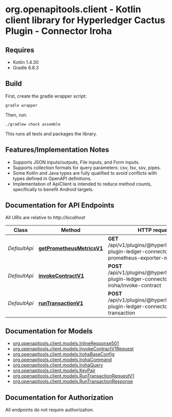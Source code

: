 # org.openapitools.client - Kotlin client library for Hyperledger Cactus Plugin - Connector Iroha

## Requires

* Kotlin 1.4.30
* Gradle 6.8.3

## Build

First, create the gradle wrapper script:

```
gradle wrapper
```

Then, run:

```
./gradlew check assemble
```

This runs all tests and packages the library.

## Features/Implementation Notes

* Supports JSON inputs/outputs, File inputs, and Form inputs.
* Supports collection formats for query parameters: csv, tsv, ssv, pipes.
* Some Kotlin and Java types are fully qualified to avoid conflicts with types defined in OpenAPI definitions.
* Implementation of ApiClient is intended to reduce method counts, specifically to benefit Android targets.

<a name="documentation-for-api-endpoints"></a>
## Documentation for API Endpoints

All URIs are relative to *http://localhost*

Class | Method | HTTP request | Description
------------ | ------------- | ------------- | -------------
*DefaultApi* | [**getPrometheusMetricsV1**](docs/DefaultApi.md#getprometheusmetricsv1) | **GET** /api/v1/plugins/@hyperledger/cactus-plugin-ledger-connector-iroha/get-prometheus-exporter-metrics | Get the Prometheus Metrics
*DefaultApi* | [**invokeContractV1**](docs/DefaultApi.md#invokecontractv1) | **POST** /api/v1/plugins/@hyperledger/cactus-plugin-ledger-connector-iroha/invoke-contract | Invokes a contract on a Iroha ledger
*DefaultApi* | [**runTransactionV1**](docs/DefaultApi.md#runtransactionv1) | **POST** /api/v1/plugins/@hyperledger/cactus-plugin-ledger-connector-iroha/run-transaction | Executes a transaction on a Iroha ledger


<a name="documentation-for-models"></a>
## Documentation for Models

 - [org.openapitools.client.models.InlineResponse501](docs/InlineResponse501.md)
 - [org.openapitools.client.models.InvokeContractV1Request](docs/InvokeContractV1Request.md)
 - [org.openapitools.client.models.IrohaBaseConfig](docs/IrohaBaseConfig.md)
 - [org.openapitools.client.models.IrohaCommand](docs/IrohaCommand.md)
 - [org.openapitools.client.models.IrohaQuery](docs/IrohaQuery.md)
 - [org.openapitools.client.models.KeyPair](docs/KeyPair.md)
 - [org.openapitools.client.models.RunTransactionRequestV1](docs/RunTransactionRequestV1.md)
 - [org.openapitools.client.models.RunTransactionResponse](docs/RunTransactionResponse.md)


<a name="documentation-for-authorization"></a>
## Documentation for Authorization

All endpoints do not require authorization.
